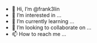 - 👋 Hi, I’m @frank3lin
- 👀 I’m interested in ...
- 🌱 I’m currently learning ...
- 💞️ I’m looking to collaborate on ...
- 📫 How to reach me ...

<!---
frank3lin/frank3lin is a ✨ special ✨ repository because its `README.md` (this file) appears on your GitHub profile.
You can click the Preview link to take a look at your changes.
--->
